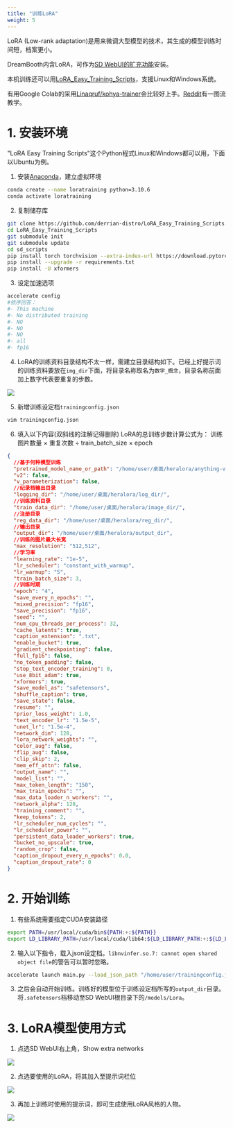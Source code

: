 ```yaml
---
title: "训练LoRA"
weight: 5
---
```



LoRA (Low-rank adaptation)是用来微调大型模型的技术，其生成的模型训练时间短，档案更小。

DreamBooth内含LoRA，可作为[SD WebUI的扩充功能](https://github.com/d8ahazard/sd_dreambooth_extension)安装。

本机训练还可以用[LoRA_Easy_Training_Scripts](https://github.com/derrian-distro/LoRA_Easy_Training_Scripts)，支援Linux和Windows系统。

有用Google Colab的采用[Linaqruf/kohya-trainer](https://github.com/Linaqruf/kohya-trainer)会比较好上手。[Reddit](https://www.reddit.com/r/StableDiffusion/comments/111mhsl/lora_training_guide_version_20_i_added_multiple/)有一图流教学。


# 1. 安装环境

"LoRA Easy Training Scripts"这个Python程式Linux和Windows都可以用，下面以Ubuntu为例。

1. 安装[Anaconda](https://ivonblog.com/posts/linux-anaconda/)，建立虚拟环境
```bash
conda create --name loratraining python=3.10.6
conda activate loratraining
```

2. 复制储存库
```bash
git clone https://github.com/derrian-distro/LoRA_Easy_Training_Scripts.git
cd LoRA_Easy_Training_Scripts
git submodule init
git submodule update
cd sd_scripts
pip install torch torchvision --extra-index-url https://download.pytorch.org/whl/cu116
pip install --upgrade -r requirements.txt
pip install -U xformers
```


3. 设定加速选项
```bash
accelerate config
#依序回答：
#- This machine
#- No distributed training
#- NO
#- NO
#- NO
#- all
#- fp16
```


4. LoRA的训练资料目录结构不太一样，需建立目录结构如下。已经上好提示词的训练资料要放在`img_dir`下面，将目录名称取名为`数字_概念`，目录名称前面加上数字代表要重复的步数。

![](../../../images/lora-1.webp)


5. 新增训练设定档`trainingconfig.json`
```bash
vim trainingconfig.json
```

6. 填入以下内容(双斜线的注解记得删除) LoRA的总训练步数计算公式为： 训练图片数量 × 重复次数 ÷ train_batch_size × epoch
```json
{
  //基于何种模型训练
  "pretrained_model_name_or_path": "/home/user/桌面/heralora/anything-v4.5-pruned.ckpt",
  "v2": false,
  "v_parameterization": false,
  //纪录档输出目录
  "logging_dir": "/home/user/桌面/heralora/log_dir/",
  //训练资料目录
  "train_data_dir": "/home/user/桌面/heralora/image_dir/",
  //注册目录
  "reg_data_dir": "/home/user/桌面/heralora/reg_dir/",
  //输出目录
  "output_dir": "/home/user/桌面/heralora/output_dir",
  //训练的图片最大长宽
  "max_resolution": "512,512",
  //学习率
  "learning_rate": "1e-5",
  "lr_scheduler": "constant_with_warmup",
  "lr_warmup": "5",
  "train_batch_size": 3,
  //训练时期
  "epoch": "4",
  "save_every_n_epochs": "",
  "mixed_precision": "fp16",
  "save_precision": "fp16",
  "seed": "",
  "num_cpu_threads_per_process": 32,
  "cache_latents": true,
  "caption_extension": ".txt",
  "enable_bucket": true,
  "gradient_checkpointing": false,
  "full_fp16": false,
  "no_token_padding": false,
  "stop_text_encoder_training": 0,
  "use_8bit_adam": true,
  "xformers": true,
  "save_model_as": "safetensors",
  "shuffle_caption": true,
  "save_state": false,
  "resume": "",
  "prior_loss_weight": 1.0,
  "text_encoder_lr": "1.5e-5",
  "unet_lr": "1.5e-4",
  "network_dim": 128,
  "lora_network_weights": "",
  "color_aug": false,
  "flip_aug": false,
  "clip_skip": 2,
  "mem_eff_attn": false,
  "output_name": "",
  "model_list": "",
  "max_token_length": "150",
  "max_train_epochs": "",
  "max_data_loader_n_workers": "",
  "network_alpha": 128,
  "training_comment": "",
  "keep_tokens": 2,
  "lr_scheduler_num_cycles": "",
  "lr_scheduler_power": "",
  "persistent_data_loader_workers": true,
  "bucket_no_upscale": true,
  "random_crop": false,
  "caption_dropout_every_n_epochs": 0.0,
  "caption_dropout_rate": 0
}
```

# 2. 开始训练


1. 有些系统需要指定CUDA安装路径
```bash
export PATH=/usr/local/cuda/bin${PATH:+:${PATH}}
export LD_LIBRARY_PATH=/usr/local/cuda/lib64:${LD_LIBRARY_PATH:+:${LD_LIBRARY_PATH}}
```

2. 输入以下指令，载入json设定档。`libnvinfer.so.7: cannot open shared object file`的警告可以暂时忽略。
```bash
accelerate launch main.py --load_json_path "/home/user/trainingconfig.json"
```

3. 之后会自动开始训练。训练好的模型位于训练设定档所写的`output_dir`目录。将`.safetensors`档移动至SD WebUI根目录下的`/models/Lora`。


# 3. LoRA模型使用方式

1. 点选SD WebUI右上角，Show extra networks

![](../../../images/lora-2.webp)

2. 点选要使用的LoRA，将其加入至提示词栏位

![](../../../images/lora-3.webp)

3. 再加上训练时使用的提示词，即可生成使用LoRA风格的人物。

![](../../../images/lora-4.webp)
